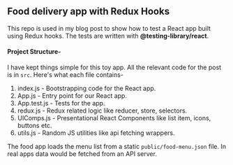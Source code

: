 ## Food delivery app with Redux Hooks

This repo is used in my blog post to show how to test a React app built using Redux hooks. The tests are written with **@testing-library/react**.

#### Project Structure-
I have kept things simple for this toy app. All the relevant code for the post is in `src`. Here's what each file contains-

1. index.js - Bootstrapping code for the React app.
2. App.js - Entry point for our React app.
3. App.test.js - Tests for the app.
4. redux.js - Redux related logic like reducer, store, selectors.
5. UIComps.js - Presentational React Components like list item, icons, buttons etc.
6. utils.js - Random JS utilities like api fetching wrappers.

The food app loads the menu list from a static `public/food-menu.json` file. In real apps data would be fetched from an API server.
